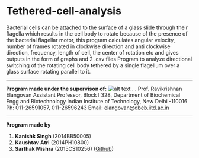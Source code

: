 # Tethered-cell-analysis
Bacterial cells can be attached to the surface of a glass slide through their flagella which results in the cell body to rotate because of the presence of the bacterial flagellar motor, this program calculates angular velocity, number of frames rotated in clockwise direction and anti clockwise direction, frequency, length of cell, the center of rotation etc and gives outputs in the form of graphs and 2 .csv files 
Program to analyze directional switching of the rotating cell body tethered by a single flagellum over a glass surface rotating parallel to it.
***
**Program made under the supervison of:**
![alt text](http://web.iitd.ac.in/~elangovan/index_files/image003.jpg "Logo Title Text 1")
.
.
Prof. Ravikrishnan Elangovan Assistant Professor,
Block I 328, Department of Biochemical Engg and Biotechnology 
Indian Institute of Technology, New Delhi -110016   
Ph: 011-26591057, 011-26596243 Email: elangovan@dbeb.iitd.ac.in
***
**Program made by**
1. **Kanishk Singh**  (2014BB50005)  
2. **Kaushtav Atri**  (2014PH10800)  
3. **Sarthak Mishra**	(2015CS10256)  ([Github](https://github.com/sarthak405))
